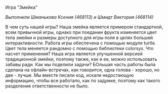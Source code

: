 Игра "Змейка"

*Выполнили Шманькова Ксения (468113) и Шмидт Виктория (468114)*

В чем суть нашей игры? Наша змейка является примером стандартной, всем привычной игры, однако при поедании фрукта изменяется цвет тела змейки и размеры доступного для игры поля в целях большей интерактивности. Работа игры обеспечена с помощью модуля turtle. Цвет тела меняется рандомно с помощью библиотеки colorsys. 
Что насчет применения? Наша игра является улучшенной версией традиционной змейки, поэтому также, как и ее, можно использовать забавы ради.
Как мы поделили задачи? БОльшая часть работы была сделана на офлайн-встречах, как говорится, одна голова - хорошо, но две - лучше. Мы вместе писали код, искали недостающую информацию, чтобы все работало, как по задумке, поэтому как такого разделения ответственности не было.
